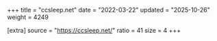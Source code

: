 +++
title = "ccsleep.net"
date = "2022-03-22"
updated = "2025-10-26"
weight = 4249

[extra]
source = "https://ccsleep.net/"
ratio = 41
size = 4
+++
